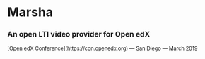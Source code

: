 # Marsha

### An open LTI video provider for Open edX

<small>
[Open edX Conference](https://con.openedx.org)
— San Diego
— March 2019
</small>
